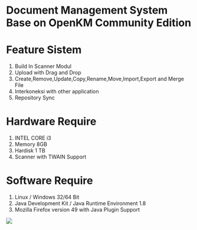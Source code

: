 # Document Management System Base on OpenKM Community Edition 


Feature Sistem
==============
1. Build In Scanner Modul
2. Upload with Drag and Drop
3. Create,Remove,Update,Copy,Rename,Move,Import,Export and Merge File
4. Interkoneksi with other application
5. Repository Sync

Hardware Require
=================
1. INTEL CORE i3
2. Memory 8GB
3. Hardisk 1 TB
4. Scanner with TWAIN Support 

Software Require 
==================
1. Linux / Windows 32/64 Bit 
2. Java Development Kit / Java Runtime Environment 1.8
3. Mozilla Firefox version 49 with Java Plugin Support

<img src="https://github.com/papamas/dms-kanreg-manado/screenshoot/dashboard.png" />

